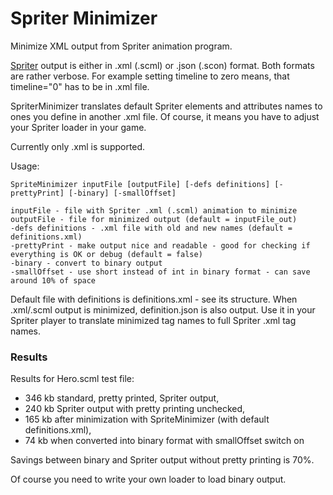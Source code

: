 # Spriter Minimizer
 Minimize XML output from Spriter animation program.

 [Spriter](http://www.brashmonkey.com) output is either in .xml (.scml) or .json (.scon) format. Both formats are rather verbose. For example setting timeline to zero means, that timeline="0" has to be in .xml file.

 SpriterMinimizer translates default Spriter elements and attributes names to ones you define in another .xml file. Of course, it means you have to adjust your Spriter loader in your game.

 Currently only .xml is supported.

Usage:
```
SpriteMinimizer inputFile [outputFile] [-defs definitions] [-prettyPrint] [-binary] [-smallOffset]

inputFile - file with Spriter .xml (.scml) animation to minimize
outputFile - file for minimized output (default = inputFile_out)
-defs definitions - .xml file with old and new names (default = definitions.xml)
-prettyPrint - make output nice and readable - good for checking if everything is OK or debug (default = false)
-binary - convert to binary output
-smallOffset - use short instead of int in binary format - can save around 10% of space
```

 Default file with definitions is definitions.xml - see its structure. When .xml/.scml output is minimized, definition.json is also output. Use it in your Spriter player to translate minimized tag names to full Spriter .xml tag names.


### Results

 Results for Hero.scml test file:
 - 346 kb standard, pretty printed, Spriter output,
 - 240 kb Spriter output with pretty printing unchecked,
 - 165 kb after minimization with SpriteMinimizer (with default definitions.xml),
 - 74 kb when converted into binary format with smallOffset switch on
 
 Savings between binary and Spriter output without pretty printing is 70%.

 Of course you need to write your own loader to load binary output.
 
